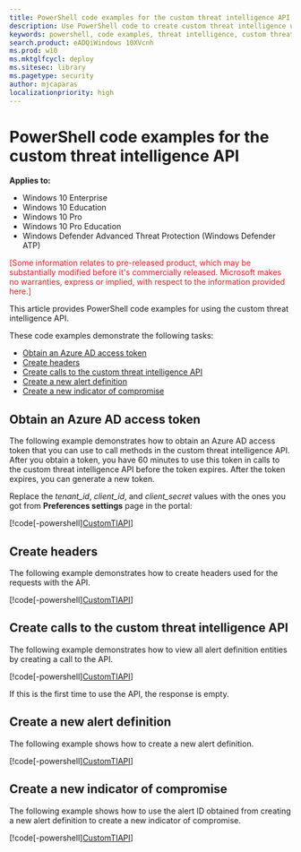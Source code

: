 ```yaml
---
title: PowerShell code examples for the custom threat intelligence API
description: Use PowerShell code to create custom threat intelligence using REST API.
keywords: powershell, code examples, threat intelligence, custom threat intelligence, rest api, api
search.product: eADQiWindows 10XVcnh
ms.prod: w10
ms.mktglfcycl: deploy
ms.sitesec: library
ms.pagetype: security
author: mjcaparas
localizationpriority: high
---
```


# PowerShell code examples for the custom threat intelligence API

**Applies to:**

- Windows 10 Enterprise
- Windows 10 Education
- Windows 10 Pro
- Windows 10 Pro Education
- Windows Defender Advanced Threat Protection (Windows Defender ATP)

<span style="color:#ED1C24;">[Some information relates to pre-released product, which may be substantially modified before it's commercially released. Microsoft makes no warranties, express or implied, with respect to the information provided here.]</span>

This article provides PowerShell code examples for using the custom threat intelligence API.

These code examples demonstrate the following tasks:
- [Obtain an Azure AD access token](#obtain-an-azure-ad-access-token)
- [Create headers](#create-headers)
- [Create calls to the custom threat intelligence API](#create-calls-to-the-custom-threat-intelligence-api)
- [Create a new alert definition](#create-a-new-alert-definition)
- [Create a new indicator of compromise](#create-a-new-indicator-of-compromise)

## Obtain an Azure AD access token
The following example demonstrates how to obtain an Azure AD access token that you can use to call methods in the custom threat intelligence API. After you obtain a token, you have 60 minutes to use this token in calls to the custom threat intelligence API before the token expires. After the token expires, you can generate a new token.

Replace the *tenant\_id*, *client_id*, and *client_secret* values with the ones you got from **Preferences settings** page in the portal:

[!code[-powershell][CustomTIAPI](./code/example.ps1#L1-L14)]

## Create headers
The following example demonstrates how to create headers used for the requests with the API.

[!code[-powershell][CustomTIAPI](./code/example.ps1#L16-L19)]


## Create calls to the custom threat intelligence API
The following example demonstrates how to view all alert definition entities by creating a call to the API.

[!code[-powershell][CustomTIAPI](./code/example.ps1#L21-L24)]

If this is the first time to use the API, the response is empty.

## Create a new alert definition
The following example shows how to create a new alert definition.

[!code[-powershell][CustomTIAPI](./code/example.ps1#L26-L39)]

## Create a new indicator of compromise
The following example shows how to use the alert ID obtained from creating a new alert definition to create a new indicator of compromise.

[!code[-powershell][CustomTIAPI](./code/example.ps1#L43-L53)]
